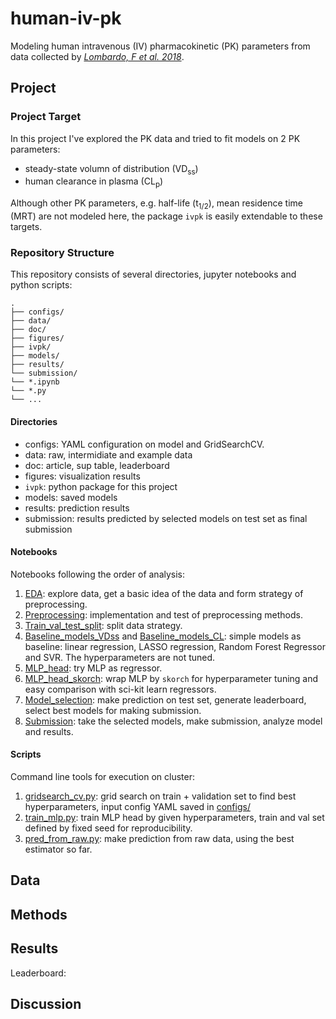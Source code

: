 # human-iv-pk
Modeling human intravenous (IV) pharmacokinetic (PK) parameters from data collected by [*Lombardo, F et al. 2018*](https://dmd.aspetjournals.org/content/early/2018/08/16/dmd.118.082966).

## Project

### Project Target
In this project I've explored the PK data and tried to fit models on 2 PK parameters: 

- steady-state volumn of distribution (VD<sub>ss</sub>) 
- human clearance in plasma (CL<sub>p</sub>)
 
Although other PK parameters, e.g. half-life (t<sub>1/2</sub>), mean residence time (MRT) are not modeled here, the package `ivpk` is easily extendable to these targets.

### Repository Structure
This repository consists of several directories, jupyter notebooks and python scripts:
```
.
├── configs/
├── data/
├── doc/
├── figures/
├── ivpk/
├── models/
├── results/
└── submission/
└── *.ipynb
└── *.py
└── ...
```
#### Directories
- configs: YAML configuration on model and GridSearchCV.
- data: raw, intermidiate and example data
- doc: article, sup table, leaderboard
- figures: visualization results
- `ivpk`: python package for this project
- models: saved models
- results: prediction results
- submission: results predicted by selected models on test set as final submission

#### Notebooks
Notebooks following the order of analysis:
1. [EDA](EDA.ipynb): explore data, get a basic idea of the data and form strategy of preprocessing.
2. [Preprocessing](Preprocessing.ipynb): implementation and test of preprocessing methods.
3. [Train_val_test_split](Train_val_test_split.ipynb): split data strategy.
4. [Baseline_models_VDss](Baseline_models_VDss.ipynb) and [Baseline_models_CL](Baseline_models_CL.ipynb): simple models as baseline: linear regression, LASSO regression, Random Forest Regressor and SVR. The hyperparameters are not tuned.
5. [MLP_head](MLP_head.ipynb): try MLP as regressor.
6. [MLP_head_skorch](MLP_head_skorch.ipynb): wrap MLP by `skorch` for hyperparameter tuning and easy comparison with sci-kit learn regressors.
7. [Model_selection](Model_selection.ipynb): make prediction on test set, generate leaderboard, select best models for making submission.
8. [Submission](Submission.ipynb): take the selected models, make submission, analyze model and results.

#### Scripts
Command line tools for execution on cluster:
1. [gridsearch_cv.py](gridsearch_cv.py): grid search on train + validation set to find best hyperparameters, input config YAML saved in [configs/](configs/)
2. [train_mlp.py](train_mlp.py): train MLP head by given hyperparameters, train and val set defined by fixed seed for reproducibility.
3. [pred_from_raw.py](pred_from_raw.py): make prediction from raw data, using the best estimator so far.

## Data


## Methods

## Results

Leaderboard:

## Discussion
